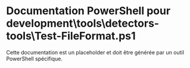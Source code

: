 # Documentation PowerShell pour development\tools\detectors-tools\Test-FileFormat.ps1

Cette documentation est un placeholder et doit être générée par un outil PowerShell spécifique.
